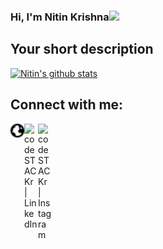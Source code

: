 ### Hi, I'm Nitin Krishna<img src="https://media.giphy.com/media/hvRJCLFzcasrR4ia7z/giphy.gif" width="25px">
## Your short description
<!-- - 🔭 I’m currently working on -  -->
<!-- - 🌱 I’m currently learning - ❔❔❔❔
- 👯 I’m looking to collaborate with - ❔❔❔❔
- 💬 Ask me about - ❔❔❔❔
- 🥅 2020 Goal - ❔❔❔❔
- ⚡ Fun fact - ❔❔❔❔ -->
<!-- ❔❔❔❔ means username in below README.md -->
<!-- Also feel free to update second URL to any URL -->
[![Nitin's github stats](https://github-readme-stats.vercel.app/api?username=supersaiyan1033&count_private=true&include_all_commits=true&theme=radical)](https://google.com)
## Connect with me:
[<img align="left" alt="codeSTACKr.com" width="22px" src="https://raw.githubusercontent.com/iconic/open-iconic/master/svg/globe.svg" />][website]
<!-- [<img align="left" alt="codeSTACKr | Twitter" width="22px" src="https://cdn.jsdelivr.net/npm/simple-icons@v3/icons/twitter.svg" />][twitter] -->
[<img align="left" alt="codeSTACKr | LinkedIn" width="22px" src="https://cdn.jsdelivr.net/npm/simple-icons@v3/icons/linkedin.svg" />][linkedin]
[<img align="left" alt="codeSTACKr | Instagram" width="22px" src="https://image.flaticon.com/icons/png/512/2111/2111463.png" />][Instagram]
<br />
<!-- Optional if you have blogs -->
<!-- ## Latest blog posts: -->
<!-- BLOG-POST-LIST:START -->
<!-- BLOG-POST-LIST:END -->
<!-- This section you create this variables that are used above -->
[website]: https://google.com
[linkedin]: https://www.linkedin.com/in/nitin-krishna-makula-564b64195/
[Instagram]: https://www.instagram.com/ultra_instinct2007/
